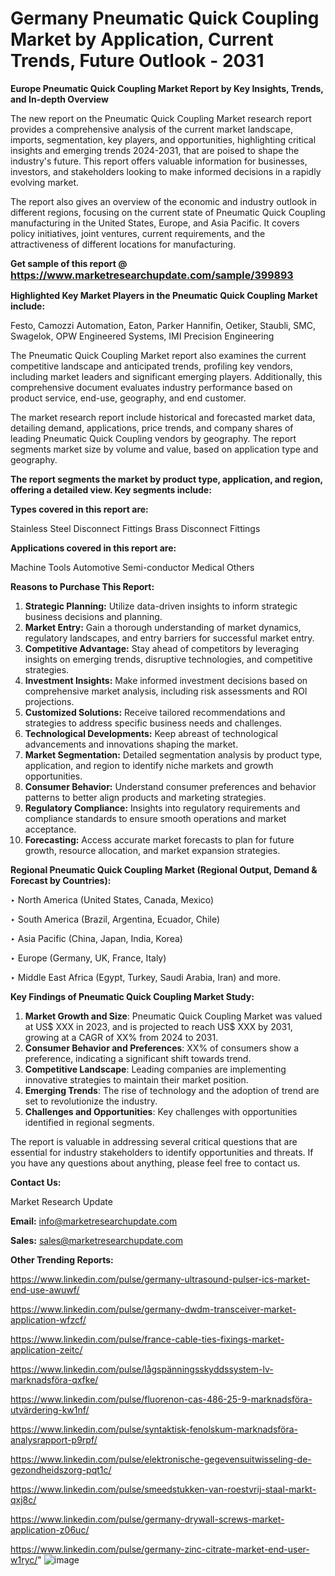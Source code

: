 # Germany Pneumatic Quick Coupling Market by Application, Current Trends, Future Outlook - 2031

<strong>Europe Pneumatic Quick Coupling Market Report by Key Insights, Trends, and In-depth Overview</strong>

The new report on the Pneumatic Quick Coupling Market research report provides a comprehensive analysis of the current market landscape, imports, segmentation, key players, and opportunities, highlighting critical insights and emerging trends 2024-2031,</strong> that are poised to shape the industry's future. This report offers valuable information for businesses, investors, and stakeholders looking to make informed decisions in a rapidly evolving market.

The report also gives an overview of the economic and industry outlook in different regions, focusing on the current state of Pneumatic Quick Coupling manufacturing in the United States, Europe, and Asia Pacific. It covers policy initiatives, joint ventures, current requirements, and the attractiveness of different locations for manufacturing.

<strong>Get sample of this report @ <a href=https://www.marketresearchupdate.com/sample/399893><font size=3 color=#0000ff>https://www.marketresearchupdate.com/sample/399893</font></a></strong>

<strong>Highlighted Key Market Players in the Pneumatic Quick Coupling Market include:</strong>

Festo, Camozzi Automation, Eaton, Parker Hannifin, Oetiker, Staubli, SMC, Swagelok, OPW Engineered Systems, IMI Precision Engineering

The Pneumatic Quick Coupling Market report also examines the current competitive landscape and anticipated trends, profiling key vendors, including market leaders and significant emerging players. Additionally, this comprehensive document evaluates industry performance based on product service, end-use, geography, and end customer.

The market research report include historical and forecasted market data, detailing demand, applications, price trends, and company shares of leading Pneumatic Quick Coupling vendors by geography. The report segments market size by volume and value, based on application type and geography.

<strong>The report segments the market by product type, application, and region, offering a detailed view. Key segments include:</strong>

<strong>Types covered in this report are:</strong>

Stainless Steel Disconnect Fittings
Brass Disconnect Fittings

<strong>Applications covered in this report are:</strong>

Machine Tools
Automotive
Semi-conductor
Medical
Others

<strong>Reasons to Purchase This Report:</strong>
<ol>
  <li><strong>Strategic Planning:</strong> Utilize data-driven insights to inform strategic business decisions and planning.</li>
  <li><strong>Market Entry:</strong> Gain a thorough understanding of market dynamics, regulatory landscapes, and entry barriers for successful market entry.</li>
  <li><strong>Competitive Advantage:</strong> Stay ahead of competitors by leveraging insights on emerging trends, disruptive technologies, and competitive strategies.</li>
  <li><strong>Investment Insights:</strong> Make informed investment decisions based on comprehensive market analysis, including risk assessments and ROI projections.</li>
  <li><strong>Customized Solutions:</strong> Receive tailored recommendations and strategies to address specific business needs and challenges.</li>
  <li><strong>Technological Developments:</strong> Keep abreast of technological advancements and innovations shaping the market.</li>
  <li><strong>Market Segmentation:</strong> Detailed segmentation analysis by product type, application, and region to identify niche markets and growth opportunities.</li>
  <li><strong>Consumer Behavior:</strong> Understand consumer preferences and behavior patterns to better align products and marketing strategies.</li>
  <li><strong>Regulatory Compliance:</strong> Insights into regulatory requirements and compliance standards to ensure smooth operations and market acceptance.</li>
  <li><strong>Forecasting:</strong> Access accurate market forecasts to plan for future growth, resource allocation, and market expansion strategies.</li>
</ol>

<strong>Regional Pneumatic Quick Coupling Market (Regional Output, Demand &amp; Forecast by Countries):</strong>

‣ North America (United States, Canada, Mexico)

‣ South America (Brazil, Argentina, Ecuador, Chile)

‣ Asia Pacific (China, Japan, India, Korea)

‣ Europe (Germany, UK, France, Italy)

‣ Middle East Africa (Egypt, Turkey, Saudi Arabia, Iran) and more.

<strong>Key Findings of Pneumatic Quick Coupling Market Study:</strong>
<ol>
  <li><strong>Market Growth and Size</strong>: Pneumatic Quick Coupling Market was valued at US$ XXX in 2023, and is projected to reach US$ XXX by 2031, growing at a CAGR of XX% from 2024 to 2031.</li>
  <li><strong>Consumer Behavior and Preferences</strong>: XX% of consumers show a preference, indicating a significant shift towards trend.</li>
  <li><strong>Competitive Landscape</strong>: Leading companies are implementing innovative strategies to maintain their market position.</li>
  <li><strong>Emerging Trends</strong>: The rise of technology and the adoption of trend are set to revolutionize the industry.</li>
  <li><strong>Challenges and Opportunities</strong>: Key challenges with opportunities identified in regional segments.</li>
</ol>

The report is valuable in addressing several critical questions that are essential for industry stakeholders to identify opportunities and threats. If you have any questions about anything, please feel free to contact us.

<strong>Contact Us:</strong>

Market Research Update

<strong>Email:</strong> info@marketresearchupdate.com

<strong>Sales:</strong> sales@marketresearchupdate.com

<strong>Other Trending Reports:</strong>

<a href=https://www.linkedin.com/pulse/germany-ultrasound-pulser-ics-market-end-use-awuwf/>https://www.linkedin.com/pulse/germany-ultrasound-pulser-ics-market-end-use-awuwf/</a>

<a href=https://www.linkedin.com/pulse/germany-dwdm-transceiver-market-application-wfzcf/>https://www.linkedin.com/pulse/germany-dwdm-transceiver-market-application-wfzcf/</a>

<a href=https://www.linkedin.com/pulse/france-cable-ties-fixings-market-application-zeitc/>https://www.linkedin.com/pulse/france-cable-ties-fixings-market-application-zeitc/</a>

<a href=https://www.linkedin.com/pulse/lågspänningsskyddssystem-lv-marknadsföra-qxfke/>https://www.linkedin.com/pulse/lågspänningsskyddssystem-lv-marknadsföra-qxfke/</a>

<a href=https://www.linkedin.com/pulse/fluorenon-cas-486-25-9-marknadsföra-utvärdering-kw1nf/>https://www.linkedin.com/pulse/fluorenon-cas-486-25-9-marknadsföra-utvärdering-kw1nf/</a>

<a href=https://www.linkedin.com/pulse/syntaktisk-fenolskum-marknadsföra-analysrapport-p9rpf/>https://www.linkedin.com/pulse/syntaktisk-fenolskum-marknadsföra-analysrapport-p9rpf/</a>

<a href=https://www.linkedin.com/pulse/elektronische-gegevensuitwisseling-de-gezondheidszorg-pqt1c/>https://www.linkedin.com/pulse/elektronische-gegevensuitwisseling-de-gezondheidszorg-pqt1c/</a>

<a href=https://www.linkedin.com/pulse/smeedstukken-van-roestvrij-staal-markt-qxj8c/>https://www.linkedin.com/pulse/smeedstukken-van-roestvrij-staal-markt-qxj8c/</a>

<a href=https://www.linkedin.com/pulse/germany-drywall-screws-market-application-z06uc/>https://www.linkedin.com/pulse/germany-drywall-screws-market-application-z06uc/</a>

<a href=https://www.linkedin.com/pulse/germany-zinc-citrate-market-end-user-w1ryc/>https://www.linkedin.com/pulse/germany-zinc-citrate-market-end-user-w1ryc/</a>"
![image](https://github.com/user-attachments/assets/df73ad28-d4bb-416c-8df7-54a729fc3891)
